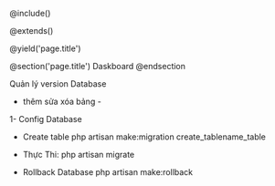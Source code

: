 <!-- ----- BLADE VIEW -------- -->

@include()

@extends()

@yield('page.title')

@section('page.title')
    Daskboard
@endsection


<!-- ----- Migration -------- -->
Quản lý version Database
- thêm sửa xóa bảng -

1- Config Database
- Create table
    php artisan make:migration create_tablename_table

- Thực Thi:
    php artisan migrate

- Rollback Database
    php artisan make:rollback